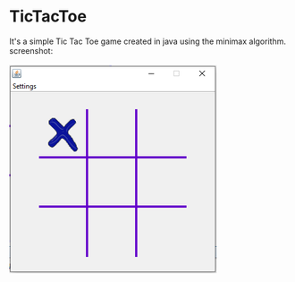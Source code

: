 # TicTacToe
It's a simple Tic Tac Toe game created in java using the minimax algorithm.<br/>
screenshot:<br/><br/>
![ScreenShot](https://github.com/mkroxx/TicTacToe/blob/master/Screenshot/screenshot1.png)
